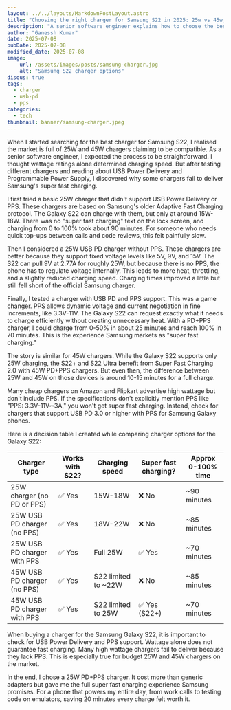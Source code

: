 ```yaml
---
layout: ../../layouts/MarkdownPostLayout.astro
title: "Choosing the right charger for Samsung S22 in 2025: 25w vs 45w, PD vs PPS"
description: "A senior software engineer explains how to choose the best charger for Samsung S22, comparing 25W vs 45W, USB Power Delivery (PD), and Programmable Power Supply (PPS) support for faster and safer charging."
author: "Ganessh Kumar"
date: 2025-07-08
pubDate: 2025-07-08
modified_date: 2025-07-08
image:
    url: /assets/images/posts/samsung-charger.jpg
    alt: "Samsung S22 charger options"
disqus: true
tags:
  - charger
  - usb-pd
  - pps
categories:
  - tech
thumbnail: banner/samsung-charger.jpeg
---
```


When I started searching for the best charger for Samsung S22, I realised the market is full of 25W and 45W chargers claiming to be compatible. As a senior software engineer, I expected the process to be straightforward. I thought wattage ratings alone determined charging speed. But after testing different chargers and reading about USB Power Delivery and Programmable Power Supply, I discovered why some chargers fail to deliver Samsung's super fast charging.

I first tried a basic 25W charger that didn't support USB Power Delivery or PPS. These chargers are based on Samsung's older Adaptive Fast Charging protocol. The Galaxy S22 can charge with them, but only at around 15W-18W. There was no "super fast charging" text on the lock screen, and charging from 0 to 100% took about 90 minutes. For someone who needs quick top-ups between calls and code reviews, this felt painfully slow.

Then I considered a 25W USB PD charger without PPS. These chargers are better because they support fixed voltage levels like 5V, 9V, and 15V. The S22 can pull 9V at 2.77A for roughly 25W, but because there is no PPS, the phone has to regulate voltage internally. This leads to more heat, throttling, and a slightly reduced charging speed. Charging times improved a little but still fell short of the official Samsung charger.

Finally, I tested a charger with USB PD and PPS support. This was a game changer. PPS allows dynamic voltage and current negotiation in fine increments, like 3.3V-11V. The Galaxy S22 can request exactly what it needs to charge efficiently without creating unnecessary heat. With a PD+PPS charger, I could charge from 0-50% in about 25 minutes and reach 100% in 70 minutes. This is the experience Samsung markets as "super fast charging."

The story is similar for 45W chargers. While the Galaxy S22 supports only 25W charging, the S22+ and S22 Ultra benefit from Super Fast Charging 2.0 with 45W PD+PPS chargers. But even then, the difference between 25W and 45W on those devices is around 10-15 minutes for a full charge.

Many cheap chargers on Amazon and Flipkart advertise high wattage but don't include PPS. If the specifications don't explicitly mention PPS like "PPS: 3.3V-11V⎓3A," you won't get super fast charging. Instead, check for chargers that support USB PD 3.0 or higher with PPS for Samsung Galaxy phones.

Here is a decision table I created while comparing charger options for the Galaxy S22:

| Charger type                        | Works with S22? | Charging speed          | Super fast charging?      | Approx 0-100% time |
|-------------------------------------|------------------|--------------------------|---------------------------|---------------------|
| 25W charger (no PD or PPS)          | ✅ Yes          | 15W-18W                  | ❌ No                     | ~90 minutes         |
| 25W USB PD charger (no PPS)         | ✅ Yes          | 18W-22W                  | ❌ No                     | ~85 minutes         |
| 25W USB PD charger with PPS         | ✅ Yes          | Full 25W                 | ✅ Yes                    | ~70 minutes         |
| 45W USB PD charger (no PPS)         | ✅ Yes          | S22 limited to ~22W      | ❌ No                     | ~85 minutes         |
| 45W USB PD charger with PPS         | ✅ Yes          | S22 limited to 25W       | ✅ Yes (S22+)             | ~70 minutes         |

When buying a charger for the Samsung Galaxy S22, it is important to check for USB Power Delivery and PPS support. Wattage alone does not guarantee fast charging. Many high wattage chargers fail to deliver because they lack PPS. This is especially true for budget 25W and 45W chargers on the market.

In the end, I chose a 25W PD+PPS charger. It cost more than generic adapters but gave me the full super fast charging experience Samsung promises. For a phone that powers my entire day, from work calls to testing code on emulators, saving 20 minutes every charge felt worth it.
